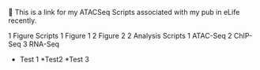 :tada: This is a link for my ATACSeq Scripts associated with my pub in eLife recently.

1 Figure Scripts
  1 Figure 1
  2 Figure 2
2 Analysis Scripts
  1 ATAC-Seq
  2 ChIP-Seq
  3 RNA-Seq

* Test 1
  *Test2
  *Test 3

